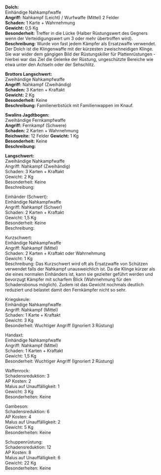 **Dolch:**  
Einhändige Nahkampfwaffe  
**Angriff:** Nahkampf (Leicht) / Wurfwaffe (Mittel) 2 Felder  
**Schaden:** 1 Karte + Wahrnehmung  
**Gewicht:** 0,5 Kg  
**Besonderheit:** Treffer in die Lücke (Halber Rüstungswert des Gegners wenn der Verteidigungswert um 3 oder mehr übertroffen wird).  
**Beschreibung:** Wurde von fast jedem Kämpfer als Ersatzwaffe verwendet. Der Dolch ist die Klingenwaffe mit der kürzesten zweischneidigen Klinge. Sie war wider dem gängigen Bild der Rüstungskiller für Plattenrüstungen - hierbei war das Ziel die Gelenke der Rüstung, ungeschützte Bereiche wie etwa unter den Achseln oder der Sehschlitz.


**Brottors Langschwert:**  
Zweihändige Nahkampfwaffe  
**Angriff:** Nahkampf (Zweihändig)  
**Schaden:** 3 Karten + Kraftakt  
**Gewicht:** 2 Kg  
**Besonderheit:** Keine  
**Beschreibung:** Familienerbstück mit Familienwappen im Knauf.  

**Swalins Jagdtbogen:**  
Zweihändige Fernkampfwaffe  
**Angriff:** Fernkampf (Schwere)  
**Schaden:** 2 Karten + Wahrnehmung  
**Reichweite:** 12 Felder
**Gewicht:** 1 Kg  
**Besonderheit:** Keine  
**Beschreibung:**   

**Langschwert:**  
Zweihändige Nahkampfwaffe  
Angriff: Nahkampf (Zweihändig)  
Schaden: 3 Karten + Kraftakt  
Gewicht: 2 Kg  
Besonderheit: Keine  
Beschreibung:  

Einhänder (Schwert):  
Einhändige Nahkampfwaffe  
Angriff: Nahkampf (Schwer)  
Schaden: 2 Karten + Kraftakt  
Gewicht: 1,5 Kg  
Besonderheit: Keine  
Beschreibung:  

Kurzschwert:  
Einhändige Nahkampfwaffe  
Angriff: Nahkampf (Mittel)  
Schaden: 2 Karten + Kraftakt oder Wahrnehmung  
Gewicht: 1 Kg  
Beschreibung: Das Kurzschwert wird oft als Ersatzwaffe von Schützen verwendet falls der Nahkampf unausweichlich ist. Da die Klinge kürzer als die eines normalen Einhänders ist, kann sie gezielter geführt werden und bevorzugt Kämpfer mit scharfem Blick (Wahrnehmung für den Schadensbonus möglich). Zudem ist das Gewicht nochmals deutlich reduziert und belastet damit den Fernkämpfer nicht so sehr.  

Kriegskeule:  
Einhändige Nahkampfwaffe  
Angriff: Nahkampf (Mittel)  
Schaden: 1 Karte + Kraftakt  
Gewicht: 3 Kg  
Besonderheit: Wuchtiger Angriff (Ignoriert 3 Rüstung)  

Handaxt:  
Einhändige Nahkampfwaffe  
Angriff: Nahkampf (Mittel)  
Schaden: 1 Karten + Kraftakt  
Gewicht: 1,5 Kg  
Besonderheit: Wuchtiger Angriff (Ignoriert 2 Rüstung)  

Waffenrock:  
Schadensreduktion: 3  
AP Kosten: 2  
Malus auf Unauffälligkeit: 1  
Gewicht: 3 Kg  
Besonderheiten: Keine  

Gambeson:  
Schadensreduktion: 6  
AP Kosten: 4  
Malus auf Unauffälligkeit: 2  
Gewicht: 5 Kg  
Besonderheiten: Keine  

Schuppenrüstung:  
Schadensreduktion: 12  
AP Kosten: 8  
Malus auf Unauffälligkeit: 6  
Gewicht: 22 Kg  
Besonderheiten: Keine  
